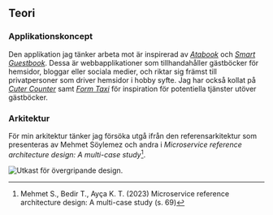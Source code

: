 ## Teori

### Applikationskoncept

Den applikation jag tänker arbeta mot är inspirerad av [_Atabook_](https://atabook.org/) och
[_Smart Guestbook_](https://smartgb.com/). Dessa är webbapplikationer som tillhandahåller
gästböcker för hemsidor, bloggar eller sociala medier, och riktar sig främst till privatpersoner
som driver hemsidor i hobby syfte. Jag har också kollat på [_Cuter Counter_](https://www.cutercounter.com/)
samt [_Form Taxi_](https://form.taxi/en) för inspiration för potentiella tjänster utöver gästböcker.

### Arkitektur

För min arkitektur tänker jag försöka utgå ifrån den referensarkitektur som presenteras av Mehmet Söylemez
och andra i _Microservice reference architecture design: A multi-case study_[^2].

![Utkast för övergripande design.](Images/Draft-Design.png)

[^2]: Mehmet S., Bedir T., Ayça K. T. (2023) Microservice reference architecture design: A multi-case study (s. 69)
